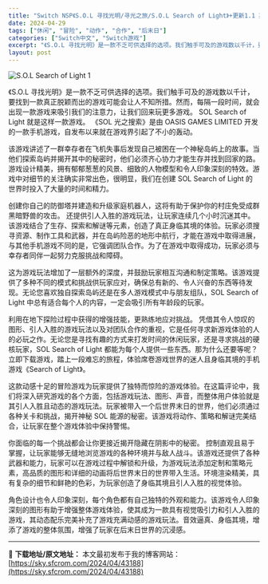```yaml
---
title: "Switch NSP《S.O.L 寻找光明/寻光之旅/S.O.L Search of Light》+更新1.1 英文 467M"
date: 2024-04-29
tags: ["休闲", "冒险", "动作", "合作", "后末日"]
categories: ["Switch中文", "Switch游戏"]
excerpt: "《S.O.L 寻找光明》是一款不乏可供选择的选项。我们触手可及的游戏数以千计，要找到一款真正脱颖而出的游戏可能会让人不知所措。然而，每隔一段时间，就会出现一款游戏来吸引我们的注意力，让我们回来玩更多游戏。 SOL Search of Light 就是这样一款游戏。 《SOL 光之搜索》是由 OASI&hellip;"
layout: post
---
```


<img class="aligncenter" src="https://sky.sfcrom.com/wp-content/uploads/2024/04/20240429101926-7effd.jpeg" alt="S.O.L Search of Light 1" />

《S.O.L 寻找光明》是一款不乏可供选择的选项。我们触手可及的游戏数以千计，要找到一款真正脱颖而出的游戏可能会让人不知所措。然而，每隔一段时间，就会出现一款游戏来吸引我们的注意力，让我们回来玩更多游戏。 SOL Search of Light 就是这样一款游戏。 《SOL 光之搜索》是由 OASIS GAMES LIMITED 开发的一款手机游戏，自发布以来就在游戏界引起了不小的轰动。

该游戏讲述了一群幸存者在飞机失事后发现自己被困在一个神秘岛屿上的故事。当他们探索岛屿并揭开其中的秘密时，他们必须齐心协力才能生存并找到回家的路。游戏设计精美，拥有郁郁葱葱的风景、细致的人物模型和令人印象深刻的特效。游戏中对细节的关注确实非常出色，很明显，我们在创建 SOL Search of Light 的世界时投入了大量的时间和精力。

创建你自己的防御塔并建造和升级家庭机器人，这将有助于保护你的村庄免受成群黑暗野兽的攻击。
还提供引人入胜的游戏玩法，让玩家连续几个小时沉迷其中。该游戏结合了生存、探索和解谜等元素，创造了真正身临其境的体验。玩家必须搜寻资源、制作工具和武器，并在岛屿险恶的地形中航行，才能在游戏中取得进展，与其他手机游戏不同的是，它强调团队合作。为了在游戏中取得成功，玩家必须与幸存者同伴一起努力克服挑战和障碍。

这为游戏玩法增加了一层额外的深度，并鼓励玩家相互沟通和制定策略。该游戏提供了多种不同的模式和挑战供玩家应对，确保总有新的、令人兴奋的东西等待发现。无论您喜欢独自探索岛屿还是在多人游戏模式中与朋友组队，SOL Search of Light 中总有适合每个人的内容，一定会吸引所有年龄段的玩家。

利用在地下探险过程中获得的增强技能，更熟练地应对挑战。
凭借其令人惊叹的图形、引人入胜的游戏玩法以及对团队合作的重视，它是任何寻求新游戏体验的人的必玩之作。无论您是寻找有趣的方式来打发时间的休闲玩家，还是寻求挑战的硬核玩家，SOL Search of Light 都能为每个人提供一些东西。那为什么还要等呢？立即下载游戏，踏上一段难忘的旅程，体验席卷游戏世界的迷人且身临其境的手机游戏《Search of Light》。

这款动感十足的冒险游戏为玩家提供了独特而惊险的游戏体验。在这篇评论中，我们将深入研究游戏的各个方面，包括游戏玩法、图形、声音，而整体用户体验就是其引人入胜且动态的游戏玩法。玩家被带入一个后世界末日的世界，他们必须通过各种关卡和挑战，揭开神秘 SOL 能源的秘密。该游戏将动作、策略和解谜完美结合，让玩家在整个游戏体验中保持警惕。

你面临的每一个挑战都会让你更接近揭开隐藏在阴影中的秘密。
控制直观且易于掌握，让玩家能够无缝地浏览游戏的各种环境并与敌人战斗。该游戏还提供了各种武器和能力，玩家可以在游戏过程中解锁和升级，为游戏玩法添加定制和策略元素，高品质的图形和详细的动画将后世界末日的世界带入生活。环境渲染精美，具有复杂的细节和鲜艳的色彩，为玩家创造了身临其境且引人入胜的视觉体验。

角色设计也令人印象深刻，每个角色都有自己独特的外观和能力。该游戏令人印象深刻的图形有助于增强整体游戏体验，使其成为一款具有视觉吸引力和引人入胜的游戏，其动态配乐完美补充了游戏充满动感的游戏玩法。音效逼真、身临其境，增添了游戏的整体氛围，增强了玩家在后末日世界的沉浸感。

---
📖 **下载地址/原文地址：** 本文最初发布于我的博客网站：[https://sky.sfcrom.com/2024/04/43188](https://sky.sfcrom.com/2024/04/43188)
